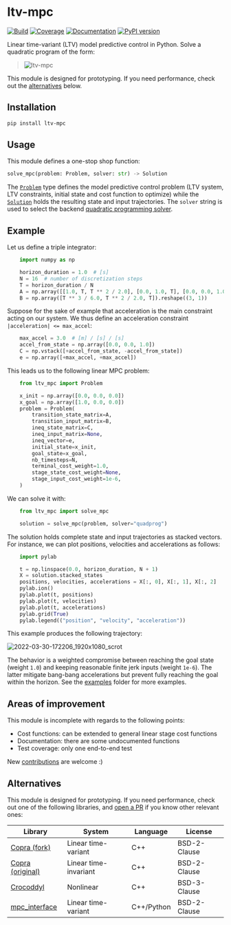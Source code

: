 # ltv-mpc

[![Build](https://img.shields.io/github/actions/workflow/status/tasts-robots/ltv-mpc/build.yml?branch=master)](https://github.com/tasts-robots/ltv-mpc/actions)
[![Coverage](https://coveralls.io/repos/github/tasts-robots/ltv-mpc/badge.svg?branch=master)](https://coveralls.io/github/tasts-robots/ltv-mpc?branch=master)
[![Documentation](https://img.shields.io/badge/docs-online-brightgreen?logo=read-the-docs&style=flat)](https://tasts-robots.org/doc/ltv-mpc/)
[![PyPI version](https://img.shields.io/pypi/v/ltv-mpc)](https://pypi.org/project/ltv-mpc/0.6.0/)

Linear time-variant (LTV) model predictive control in Python. Solve a quadratic program of the form:

> ![ltv-mpc](https://raw.githubusercontent.com/tasts-robots/ltv-mpc/master/doc/src/images/ltv-mpc.svg)

This module is designed for prototyping. If you need performance, check out the [alternatives](#alternatives) below.

## Installation

```sh
pip install ltv-mpc
```

## Usage

This module defines a one-stop shop function:

```python
solve_mpc(problem: Problem, solver: str) -> Solution
```

The [``Problem``](https://tasts-robots.org/doc/ltv-mpc/usage.html#ltv_mpc.problem.Problem) type defines the model predictive control problem (LTV system, LTV constraints, initial state and cost function to optimize) while the [``Solution``](https://tasts-robots.org/doc/ltv-mpc/usage.html#ltv_mpc.solution.Solution) holds the resulting state and input trajectories. The ``solver`` string is used to select the backend [quadratic programming solver](https://github.com/stephane-caron/qpsolvers#solvers).

## Example

Let us define a triple integrator:

```python
    import numpy as np

    horizon_duration = 1.0  # [s]
    N = 16  # number of discretization steps
    T = horizon_duration / N
    A = np.array([[1.0, T, T ** 2 / 2.0], [0.0, 1.0, T], [0.0, 0.0, 1.0]])
    B = np.array([T ** 3 / 6.0, T ** 2 / 2.0, T]).reshape((3, 1))
```

Suppose for the sake of example that acceleration is the main constraint acting on our system. We thus define an acceleration constraint ``|acceleration| <= max_accel``:

```python
    max_accel = 3.0  # [m] / [s] / [s]
    accel_from_state = np.array([0.0, 0.0, 1.0])
    C = np.vstack([+accel_from_state, -accel_from_state])
    e = np.array([+max_accel, +max_accel])
```

This leads us to the following linear MPC problem:

```python
    from ltv_mpc import Problem

    x_init = np.array([0.0, 0.0, 0.0])
    x_goal = np.array([1.0, 0.0, 0.0])
    problem = Problem(
        transition_state_matrix=A,
        transition_input_matrix=B,
        ineq_state_matrix=C,
        ineq_input_matrix=None,
        ineq_vector=e,
        initial_state=x_init,
        goal_state=x_goal,
        nb_timesteps=N,
        terminal_cost_weight=1.0,
        stage_state_cost_weight=None,
        stage_input_cost_weight=1e-6,
    )
```

We can solve it with:

```python
    from ltv_mpc import solve_mpc

    solution = solve_mpc(problem, solver="quadprog")
```

The solution holds complete state and input trajectories as stacked vectors. For instance, we can plot positions, velocities and accelerations as follows:

```python
    import pylab

    t = np.linspace(0.0, horizon_duration, N + 1)
    X = solution.stacked_states
    positions, velocities, accelerations = X[:, 0], X[:, 1], X[:, 2]
    pylab.ion()
    pylab.plot(t, positions)
    pylab.plot(t, velocities)
    pylab.plot(t, accelerations)
    pylab.grid(True)
    pylab.legend(("position", "velocity", "acceleration"))
```

This example produces the following trajectory:

![2022-03-30-172206_1920x1080_scrot](https://user-images.githubusercontent.com/1189580/160871543-3734ec65-fe74-4a6f-8452-a877aa4050b1.png)

The behavior is a weighted compromise between reaching the goal state (weight ``1.0``) and keeping reasonable finite jerk inputs (weight ``1e-6``). The latter mitigate bang-bang accelerations but prevent fully reaching the goal within the horizon. See the [examples](examples/) folder for more examples.

## Areas of improvement

This module is incomplete with regards to the following points:

- Cost functions: can be extended to general linear stage cost functions
- Documentation: there are some undocumented functions
- Test coverage: only one end-to-end test

New [contributions](CONTRIBUTING.md) are welcome :)

## Alternatives

This module is designed for prototyping. If you need performance, check out one of the following libraries, and [open a PR](https://github.com/tasts-robots/ltv-mpc/pulls) if you know other relevant ones:

| Library                                                    | System                | Language   | License      |
|------------------------------------------------------------|-----------------------|------------|--------------|
| [Copra (fork)](https://github.com/ANYbotics/copra)         | Linear time-variant   | C++        | BSD-2-Clause |
| [Copra (original)](https://github.com/jrl-umi3218/copra)   | Linear time-invariant | C++        | BSD-2-Clause |
| [Crocoddyl](https://github.com/loco-3d/crocoddyl)          | Nonlinear             | C++        | BSD-3-Clause |
| [mpc\_interface](https://github.com/Gepetto/mpc-interface) | Linear time-variant   | C++/Python | BSD-2-Clause |
